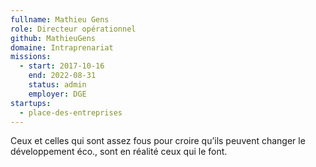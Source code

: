 ```yaml
---
fullname: Mathieu Gens
role: Directeur opérationnel
github: MathieuGens
domaine: Intraprenariat
missions:
  - start: 2017-10-16
    end: 2022-08-31
    status: admin
    employer: DGE
startups:
  - place-des-entreprises
---
```


Ceux et celles qui sont assez fous pour croire qu’ils peuvent changer le développement éco., sont en réalité ceux qui le font.
